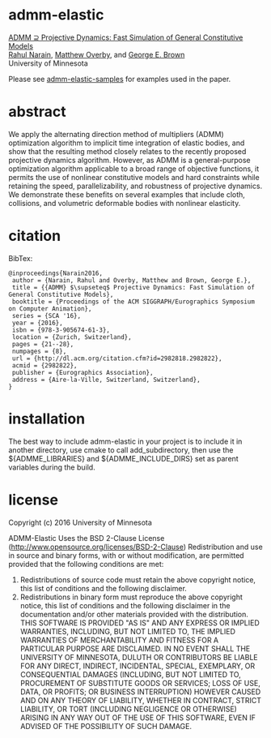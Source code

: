 # admm-elastic

[ADMM ⊇ Projective Dynamics: Fast Simulation of General Constitutive Models](http://rahul.narain.name/admm-pd/)  
[Rahul Narain](http://rahul.narain.name/), [Matthew Overby](http://www.mattoverby.net/), and [George E. Brown](http://www-users.cs.umn.edu/~brow2327/)  
University of Minnesota

Please see [admm-elastic-samples](http://www.github.com/mattoverby/admm-elastic-samples/) for examples used in the paper.

# abstract

We apply the alternating direction method of multipliers (ADMM) optimization algorithm to implicit time integration of elastic bodies, and show that the
resulting method closely relates to the recently proposed projective dynamics algorithm. However, as ADMM is a general-purpose optimization algorithm applicable
to a broad range of objective functions, it permits the use of nonlinear constitutive models and hard constraints while retaining the speed, parallelizability, and
robustness of projective dynamics. We demonstrate these benefits on several examples that include cloth, collisions, and volumetric deformable bodies with nonlinear elasticity.

# citation

BibTex:  

	@inproceedings{Narain2016,
	 author = {Narain, Rahul and Overby, Matthew and Brown, George E.},
	 title = {{ADMM} $\supseteq$ Projective Dynamics: Fast Simulation of General Constitutive Models},
	 booktitle = {Proceedings of the ACM SIGGRAPH/Eurographics Symposium on Computer Animation},
	 series = {SCA '16},
	 year = {2016},
	 isbn = {978-3-905674-61-3},
	 location = {Zurich, Switzerland},
	 pages = {21--28},
	 numpages = {8},
	 url = {http://dl.acm.org/citation.cfm?id=2982818.2982822},
	 acmid = {2982822},
	 publisher = {Eurographics Association},
	 address = {Aire-la-Ville, Switzerland, Switzerland},
	} 

# installation

The best way to include admm-elastic in your project is to include it in another directory,
use cmake to call add_subdirectory, then use the ${ADMME_LIBRARIES} and
${ADMME_INCLUDE_DIRS} set as parent variables during the build.

# license

Copyright (c) 2016 University of Minnesota

ADMM-Elastic Uses the BSD 2-Clause License (http://www.opensource.org/licenses/BSD-2-Clause)
Redistribution and use in source and binary forms, with or without modification, are
permitted provided that the following conditions are met:  
1. Redistributions of source code must retain the above copyright notice, this list of
conditions and the following disclaimer.  
2. Redistributions in binary form must reproduce the above copyright notice, this list
of conditions and the following disclaimer in the documentation and/or other materials
provided with the distribution.  
THIS SOFTWARE IS PROVIDED "AS IS" AND ANY EXPRESS OR IMPLIED WARRANTIES, INCLUDING, BUT NOT
LIMITED TO, THE IMPLIED WARRANTIES OF MERCHANTABILITY AND FITNESS FOR  A PARTICULAR PURPOSE
ARE DISCLAIMED. IN NO EVENT SHALL THE UNIVERSITY OF MINNESOTA, DULUTH OR CONTRIBUTORS BE 
LIABLE FOR ANY DIRECT, INDIRECT, INCIDENTAL, SPECIAL, EXEMPLARY, OR CONSEQUENTIAL DAMAGES
(INCLUDING, BUT NOT LIMITED TO, PROCUREMENT OF SUBSTITUTE GOODS OR SERVICES; LOSS OF USE, DATA,
OR PROFITS; OR BUSINESS INTERRUPTION) HOWEVER CAUSED AND ON ANY THEORY OF LIABILITY, WHETHER
IN CONTRACT, STRICT LIABILITY, OR TORT (INCLUDING NEGLIGENCE OR OTHERWISE) ARISING IN ANY WAY
OUT OF THE USE OF THIS SOFTWARE, EVEN IF ADVISED OF THE POSSIBILITY OF SUCH DAMAGE.
